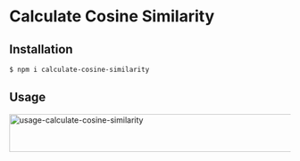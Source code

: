 Calculate Cosine Similarity
===
## Installation

``` bash
$ npm i calculate-cosine-similarity
```

## Usage

<img alt="usage-calculate-cosine-similarity" width="888" height="68" src="https://ibb.co/ncprzH"/>